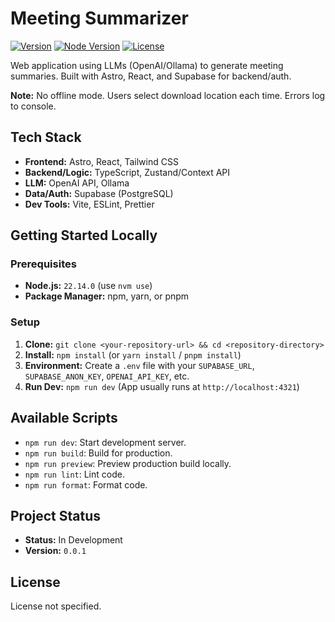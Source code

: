 # Meeting Summarizer

[![Version](https://img.shields.io/badge/version-0.0.1-blue)](package.json)
[![Node Version](https://img.shields.io/badge/node-22.14.0-brightgreen)](.nvmrc)
[![License](https://img.shields.io/badge/License-Not%20Specified-lightgrey)](LICENSE)

Web application using LLMs (OpenAI/Ollama) to generate meeting summaries. Built with Astro, React, and Supabase for backend/auth.

**Note:** No offline mode. Users select download location each time. Errors log to console.

## Tech Stack

*   **Frontend:** Astro, React, Tailwind CSS
*   **Backend/Logic:** TypeScript, Zustand/Context API
*   **LLM:** OpenAI API, Ollama
*   **Data/Auth:** Supabase (PostgreSQL)
*   **Dev Tools:** Vite, ESLint, Prettier

## Getting Started Locally

### Prerequisites

*   **Node.js:** `22.14.0` (use `nvm use`)
*   **Package Manager:** npm, yarn, or pnpm

### Setup

1.  **Clone:** `git clone <your-repository-url> && cd <repository-directory>`
2.  **Install:** `npm install` (or `yarn install` / `pnpm install`)
3.  **Environment:** Create a `.env` file with your `SUPABASE_URL`, `SUPABASE_ANON_KEY`, `OPENAI_API_KEY`, etc.
4.  **Run Dev:** `npm run dev` (App usually runs at `http://localhost:4321`)

## Available Scripts

*   `npm run dev`: Start development server.
*   `npm run build`: Build for production.
*   `npm run preview`: Preview production build locally.
*   `npm run lint`: Lint code.
*   `npm run format`: Format code.

## Project Status

*   **Status:** In Development
*   **Version:** `0.0.1`

## License

License not specified.